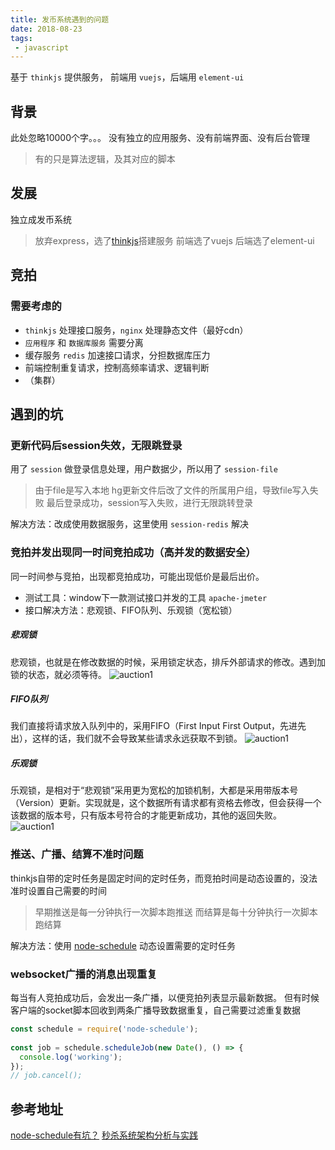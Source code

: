 ```yaml
---
title: 发币系统遇到的问题
date: 2018-08-23
tags:
 - javascript
---
```


基于 `thinkjs` 提供服务， 前端用 `vuejs`，后端用 `element-ui`
<!--more-->

## 背景

此处忽略10000个字。。。
没有独立的应用服务、没有前端界面、没有后台管理
> 有的只是算法逻辑，及其对应的脚本

## 发展

独立成发币系统

> 放弃express，选了<a href="https://thinkjs.org/" target="_blank">thinkjs</a>搭建服务
> 前端选了vuejs
> 后端选了element-ui

## 竞拍

### 需要考虑的

+ `thinkjs` 处理接口服务，`nginx` 处理静态文件（最好cdn）
+ `应用程序` 和 `数据库服务` 需要分离
+ 缓存服务 `redis` 加速接口请求，分担数据库压力
+ 前端控制重复请求，控制高频率请求、逻辑判断
+ （集群）

## 遇到的坑

### 更新代码后session失效，无限跳登录

用了 `session` 做登录信息处理，用户数据少，所以用了 `session-file` 

> 由于file是写入本地
> hg更新文件后改了文件的所属用户组，导致file写入失败
> 最后登录成功，session写入失败，进行无限跳转登录

解决方法：改成使用数据服务，这里使用 `session-redis` 解决

### 竞拍并发出现同一时间竞拍成功（高并发的数据安全）

同一时间参与竞拍，出现都竞拍成功，可能出现低价是最后出价。

+ 测试工具：window下一款测试接口并发的工具 `apache-jmeter`
+ 接口解决方法：悲观锁、FIFO队列、乐观锁（宽松锁）

##### 悲观锁

悲观锁，也就是在修改数据的时候，采用锁定状态，排斥外部请求的修改。遇到加锁的状态，就必须等待。
![auction1](/img/coin-system/auction1.png)

##### FIFO队列

我们直接将请求放入队列中的，采用FIFO（First Input First Output，先进先出），这样的话，我们就不会导致某些请求永远获取不到锁。
![auction1](/img/coin-system/auction2.png)

##### 乐观锁

乐观锁，是相对于“悲观锁”采用更为宽松的加锁机制，大都是采用带版本号（Version）更新。实现就是，这个数据所有请求都有资格去修改，但会获得一个该数据的版本号，只有版本号符合的才能更新成功，其他的返回失败。
![auction1](/img/coin-system/auction3.png)

### 推送、广播、结算不准时问题

thinkjs自带的定时任务是固定时间的定时任务，而竞拍时间是动态设置的，没法准时设置自己需要的时间
> 早期推送是每一分钟执行一次脚本跑推送
> 而结算是每十分钟执行一次脚本跑结算

解决方法：使用 <a href="https://github.com/node-schedule/node-schedule" target="_blank">node-schedule</a> 动态设置需要的定时任务

### websocket广播的消息出现重复

每当有人竞拍成功后，会发出一条广播，以便竞拍列表显示最新数据。
但有时候客户端的socket脚本回收到两条广播导致数据重复，自己需要过滤重复数据

```js
const schedule = require('node-schedule');
 
const job = schedule.scheduleJob(new Date(), () => {
  console.log('working');
});
// job.cancel();
```
## 参考地址
<a href="https://cnodejs.org/topic/5b58414b8d66b90b2b7384a7" target="_blank">node-schedule有坑？</a>
<a href="https://blog.csdn.net/u012515285/article/details/51395055" target="_blank">秒杀系统架构分析与实践</a>
